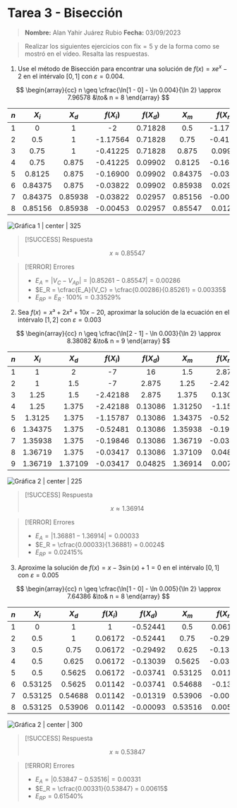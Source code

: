 # Tarea 3 - Bisección

> **Nombre:** Alan Yahir Juárez Rubio
> **Fecha:** 03/09/2023

> Realizar los siguientes ejercicios con $\text{fix} = 5$ y de la forma como se mostró en el vídeo. Resalta las respuestas.

1. Use el método de Bisección para encontrar una solución de $f(x) = xe^x - 2$ en el intérvalo $[0, 1]$ con $\varepsilon = 0.004$.

$$
\begin{array}{cc}
n \geq \cfrac{\ln[1 - 0] - \ln 0.004}{\ln 2} \approx 7.96578 &\to& n = 8
\end{array}
$$

| $n$ |  $X_i$  |  $X_d$  | $f(X_i)$ | $f(X_d)$ |  $X_m$  | $f(X_m)$ |
| :-: | :-----: | :-----: | :------: | :------: | :-----: | :------: |
|  1  |    0    |    1    |    -2    | 0.71828  |   0.5   | -1.17564 |
|  2  |   0.5   |    1    | -1.17564 | 0.71828  |  0.75   | -0.41225 |
|  3  |  0.75   |    1    | -0.41225 | 0.71828  |  0.875  | 0.09902  |
|  4  |  0.75   |  0.875  | -0.41225 | 0.09902  | 0.8125  | -0.16900 |
|  5  | 0.8125  |  0.875  | -0.16900 | 0.09902  | 0.84375 | -0.03822 |
|  6  | 0.84375 |  0.875  | -0.03822 | 0.09902  | 0.85938 | 0.02957  |
|  7  | 0.84375 | 0.85938 | -0.03822 | 0.02957  | 0.85156 | -0.00453 |
|  8  | 0.85156 | 0.85938 | -0.00453 | 0.02957  | 0.85547 | 0.01247  |

![ Gráfica 1 | center | 325](img/bisección-1.webp)

> [!SUCCESS] Respuesta
>
> $$x \approx 0.85547$$

> [!ERROR] Errores
>
> - $E_A = \lvert V_C - V_{Ap} \rvert = \lvert 0.85261 -  0.85547 \rvert = 0.00286$
> - $E_R = \cfrac{E_A}{V_C} = \cfrac{0.00286}{0.85261} = 0.00335$
> - $E_{RP} = E_R \cdot 100\% = 0.33529 \%$

<div style="page-break-after: always;"></div>

2. Sea $f(x) = x³ + 2x² + 10x - 20$, aproximar la solución de la ecuación en el intérvalo $[1, 2]$ con $\varepsilon = 0.003$

$$
\begin{array}{cc}
n \geq \cfrac{\ln[2 - 1] - \ln 0.003}{\ln 2} \approx 8.38082 &\to& n  = 9
\end{array}
$$

| $n$ |  $X_i$  |  $X_d$  | $f(X_i)$ | $f(X_d)$ |  $X_m$  | $f(X_m)$ |
| :-: | :-----: | :-----: | :------: | :------: | :-----: | :------: |
|  1  |    1    |    2    |    -7    |    16    |   1.5   |  2.875   |
|  2  |    1    |   1.5   |    -7    |  2.875   |  1.25   | -2.42188 |
|  3  |  1.25   |   1.5   | -2.42188 |  2.875   |  1.375  | 0.13086  |
|  4  |  1.25   |  1.375  | -2.42188 | 0.13086  | 1.31250 | -1.1587  |
|  5  | 1.3125  |  1.375  | -1.15787 | 0.13086  | 1.34375 | -0.52481 |
|  6  | 1.34375 |  1.375  | -0.52481 | 0.13086  | 1.35938 | -0.19846 |
|  7  | 1.35938 |  1.375  | -0.19846 | 0.13086  | 1.36719 | -0.03417 |
|  8  | 1.36719 |  1.375  | -0.03417 | 0.13086  | 1.37109 | 0.04825  |
|  9  | 1.36719 | 1.37109 | -0.03417 | 0.04825  | 1.36914 | 0.00702  |

![ Gráfica 2 | center | 225](img/bisección-2.webp)

> [!SUCCESS] Respuesta
>
> $$x \approx 1.36914$$

> [!ERROR] Errores
>
> - $E_A = \lvert 1.36881 -  1.36914 \rvert = 0.00033$
> - $E_R = \cfrac{0.00033}{1.36881} = 0.0024$
> - $E_{RP} = 0.02415 \%$

<div style="page-break-after: always;"></div>

3. Aproxime la solución de $f(x) = x - 3\sin (x) + 1 = 0$ en el intérvalo $[0, 1]$ con $\varepsilon = 0.005$

$$
\begin{array}{cc}
n \geq \cfrac{\ln[1 - 0] - \ln 0.005}{\ln 2} \approx 7.64386 &\to& n = 8
\end{array}
$$

| $n$ |  $X_i$  |  $X_d$  | $f(X_i)$ | $f(X_d)$ |  $X_m$  | $f(X_m)$ |
| :-: | :-----: | :-----: | :------: | :------: | :-----: | :------: |
|  1  |    0    |    1    |    1     | -0.52441 |   0.5   | 0.06172  |
|  2  |   0.5   |    1    | 0.06172  | -0.52441 |  0.75   | -0.29492 |
|  3  |   0.5   |  0.75   | 0.06172  | -0.29492 |  0.625  | -0.13039 |
|  4  |   0.5   |  0.625  | 0.06172  | -0.13039 | 0.5625  | -0.03741 |
|  5  |   0.5   | 0.5625  | 0.06172  | -0.03741 | 0.53125 | 0.01142  |
|  6  | 0.53125 | 0.5625  | 0.01142  | -0.03741 | 0.54688 | -0.1319  |
|  7  | 0.53125 | 0.54688 | 0.01142  | -0.01319 | 0.53906 | -0.00093 |
|  8  | 0.53125 | 0.53906 | 0.01142  | -0.00093 | 0.53516 | 0.00523  |

![ Gráfica 2 | center | 300](img/bisección-3.webp)

> [!SUCCESS] Respuesta
>
> $$x \approx 0.53847$$

> [!ERROR] Errores
>
> - $E_A = \lvert 0.53847 -  0.53516 \rvert = 0.00331$
> - $E_R = \cfrac{0.00331}{0.53847} = 0.00615$
> - $E_{RP} = 0.61540 \%$
